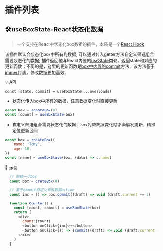 # 插件列表

## 🛠useBoxState-React状态化数据
> 一个支持在React中状态化box数据的插件，本质是一个[React Hook](https://zh-hans.reactjs.org/docs/hooks-reference.html)

该插件默认会状态化box中所有的数据, 可以通过传入getter方法自定义筛选组合需要状态化的数据; 插件返回值与React内置的[useState](https://zh-hans.reactjs.org/docs/hooks-reference.html#usestate)类似，返回state和对应的更新函数；不同的是，这里的更新函数是[box中内置的commit](/base?id=boxcommitupdater)方法，该方法基于[immer](https://immerjs.github.io/immer/)封装，修改数据更加高效。

💡 API

```const [state, commit] = useBoxState(...overloads)```

+ 状态化传入box中所有的数据，任意数据变化时直接更新
```js
const box = createBox(0)
const [count] = useBoxState(box)
```

+ 自定义筛选组合需要状态化的数据，box对应数据变化时才会触发更新，精准定位更新区间
```js
const box = createBox({
    name: 'Tony',
    age: 18,
})
const [name] = useBoxState(box, (data) => d.name)
```

🌰 示例

```js
  // 创建一个box
  const box = creteBox(0)

  // 基于commit自定义修改数据action
  const inc = () => box.commit((draft) => void (draft.current += 1)

  function Counter() {
    const [count, commit] = useBoxState(box)
    return (
      <div>
        count:{count}
        <button onClick={inc}>+</button>
        <button onClick={() => {commit((draft) => void (draft.current -= 1)}}>-</button>
      </div>
    )
  }
```